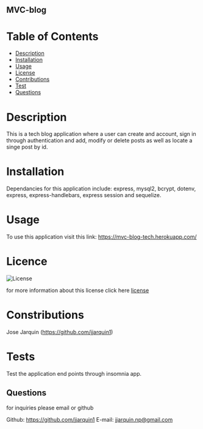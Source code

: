 ## MVC-blog
  
  # Table of Contents 
  * [Description](#description)
  * [Installation](#installation)
  * [Usage](#usage)
  * [License](#license)
  * [Contributions](#contributions)
  * [Test](#tests)
  * [Questions](#questions)

  # Description
  This is a tech blog application where a user can create and account, sign in through authentication and add, modify or delete posts as well as locate a singe post by id.
  
  # Installation
  Dependancies for this application include: express, mysql2, bcrypt, dotenv, express, express-handlebars, express session and sequelize. 
  
  # Usage 
  To use this application visit this link: https://mvc-blog-tech.herokuapp.com/
  
  # Licence
  ![License](https://img.shields.io/badge/License-ISC-blue.svg)
  
  for more information about this license click here [license](https://opensource.org/licenses/ISC)
  
  # Constributions
  Jose Jarquin (https://github.com/jjarquin1)
 
  # Tests
  Test the application end points through insomnia app. 
  
  ## Questions
  for inquiries please email or github
     
  Github: https://github.com/jjarquin1
  E-mail: jjarquin.np@gmail.com
  
